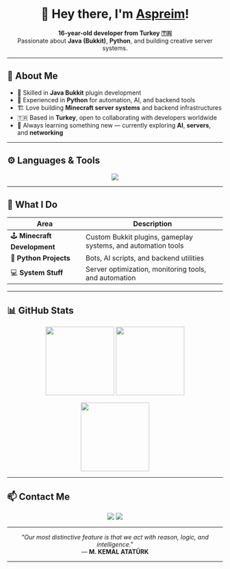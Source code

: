 <!-- Profile Header -->
<h1 align="center">👋 Hey there, I'm <a href="https://github.com/Aspreim">Aspreim</a>!</h1>

<p align="center">
  <strong>16-year-old developer from Turkey 🇹🇷</strong><br>
  Passionate about <b>Java (Bukkit)</b>, <b>Python</b>, and building creative server systems.
</p>

---

## 🧠 About Me

- 🧩 Skilled in **Java Bukkit** plugin development  
- 🐍 Experienced in **Python** for automation, AI, and backend tools  
- 🏗️ Love building **Minecraft server systems** and backend infrastructures  
- 🇹🇷 Based in **Turkey**, open to collaborating with developers worldwide  
- 💭 Always learning something new — currently exploring **AI**, **servers**, and **networking**

---

## ⚙️ Languages & Tools

<p align="center">
  <img src="https://skillicons.dev/icons?i=java,python,mysql,linux,ubuntu,vscode,idea,git,github&theme=dark" />
</p>

---

## 🚀 What I Do

| Area | Description |
|------|--------------|
| 🕹️ **Minecraft Development** | Custom Bukkit plugins, gameplay systems, and automation tools |
| 🧬 **Python Projects** | Bots, AI scripts, and backend utilities |
| 💻 **System Stuff** | Server optimization, monitoring tools, and automation |

---

## 📊 GitHub Stats

<p align="center">
  <img src="https://github-readme-stats.vercel.app/api?username=Aspreim&show_icons=true&theme=tokyonight&hide_border=true" height="160em" />
  <img src="https://github-readme-streak-stats.herokuapp.com/?user=Aspreim&theme=tokyonight&hide_border=true" height="160em" />
</p>

<p align="center">
  <img src="https://github-readme-stats.vercel.app/api/top-langs/?username=Aspreim&layout=compact&theme=tokyonight&hide_border=true" height="160em" />
</p>

---

## 📫 Contact Me

<p align="center">
  <a href="https://github.com/Aspreim"><img src="https://img.shields.io/badge/GitHub-Aspreim-181717?style=for-the-badge&logo=github" /></a>
  <a href="https://discord.com/users/aspreim"><img src="https://img.shields.io/badge/Discord-aspreim-5865F2?style=for-the-badge&logo=discord&logoColor=white" /></a>
</p>

---

<p align="center">
  <i>"Our most distinctive feature is that we act with reason, logic, and intelligence."</i><br>
  — <strong>M. KEMAL ATATÜRK</strong>
</p>

---
